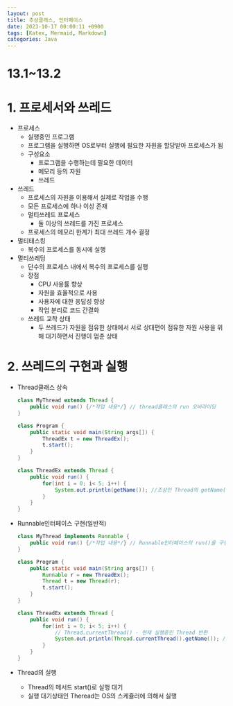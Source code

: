 ```yaml
---
layout: post
title: 추상클래스, 인터페이스
date: 2023-10-17 00:00:11 +0900
tags: [Katex, Mermaid, Markdown]
categories: Java
---
```

# 13.1~13.2

# 1. 프로세서와 쓰레드

- 프로세스
    - 실행중인 프로그램
    - 프로그램을 실행하면 OS로부터 실행에 필요한 자원을 할당받아 프로세스가 됨
    - 구성요소
        - 프로그램을 수행하는데 필요한 데이터
        - 메모리 등의 자원
        - 쓰레드
- 쓰레드
    - 프로세스의 자원을 이용해서 실제로 작업을 수행
    - 모든 프로세스에 하나 이상 존재
    - 멀티쓰레드 프로세스
        - 둘 이상의 쓰레드를 가진 프로세스
    - 프로세스의 메모리 한계가 최대 쓰레드 개수 결정
- 멀티태스킹
    - 복수의 프로세스를 동시에 실행
- 멀티쓰레딩
    - 단수의 프로세스 내에서 복수의 프로세스를 실행
    - 장점
        - CPU 사용률 향상
        - 자원을 효율적으로 사용
        - 사용자에 대한 응답성 향상
        - 작업 분리로 코드 간결화
    - 쓰레드 교착 상태
        - 두 쓰레드가 자원을 점유한 상태에서 서로 상대편이 점유한 자원 사용을 위해 대기하면서 진행이 멈춘 상태

# 2. 쓰레드의 구현과 실행

- Thread클래스 상속
    
    ```java
    class MyThread extends Thread {
    	public void run() {/*작업 내용*/} // thread클래스의 run 오버라이딩
    }
    
    class Program {
    	public static void main(String args[]) {
    		ThreadEx t = new ThreadEx();
    		t.start();
    	}
    }
    
    class ThreadEx extends Thread {
    	public void run() {
    		for(int i = 0; i< 5; i++) {
    			System.out.println(getName()); //조상인 Thread의 getName() 호출
    		}
    	}
    }
    ```
    
- Runnable인터페이스 구현(일반적)
    
    ```java
    class MyThread implements Runnable {
    	public void run() {/*작업 내용*/} // Runnable인터페이스의 run()을 구현
    }
    
    class Program {
    	public static void main(String args[]) {
    		Runnable r = new ThreadEx();
    		Thread t = new Thread(r);
    		t.start();
    	}
    }
    
    class ThreadEx extends Thread {
    	public void run() {
    		for(int i = 0; i< 5; i++) {
    			// Thread.currentThread() - 현재 실행중인 Thread 반환
    			System.out.println(Thread.currentThread().getName()); //조상인 Thread의 getName() 호출
    		}
    	}
    }
    ```
    
- Thread의 실행
    - Thread의 메서드 start()로 실행 대기
    - 실행 대기상태인 Theread는 OS의 스케쥴러에 의해서 실행